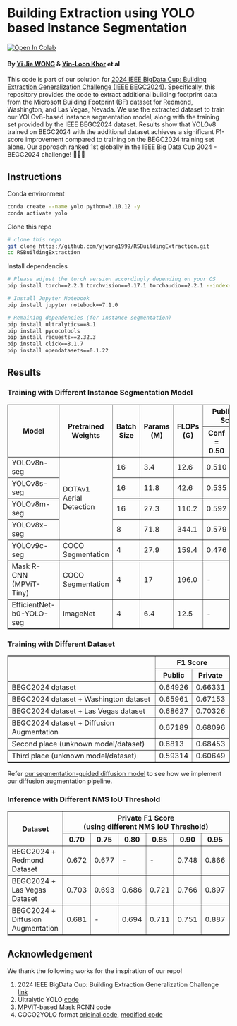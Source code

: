 # Building Extraction using YOLO based Instance Segmentation

[![Open In Colab](https://colab.research.google.com/assets/colab-badge.svg)](https://colab.research.google.com/drive/1i_sEcacgnVJo56Z0CMe6flikIYKCPz4S?usp=sharing)

#### By [Yi Jie WONG](https://github.com/yjwong1999) & [Yin-Loon Khor](https://www.linkedin.com/in/yinloonkhor/) et al

This code is part of our solution for [2024 IEEE BigData Cup: Building Extraction Generalization Challenge (IEEE BEGC2024)](https://www.kaggle.com/competitions/building-extraction-generalization-2024/overview). Specifically, this repository provides the code to extract additional building footprint data from the Microsoft Building Footprint (BF) dataset for Redmond, Washington, and Las Vegas, Nevada. We use the extracted dataset to train our YOLOv8-based instance segmentation model, along with the training set provided by the IEEE BEGC2024 dataset. Results show that YOLOv8 trained on BEGC2024 with the additional dataset achieves a significant F1-score improvement compared to training on the BEGC2024 training set alone. Our approach ranked 1st globally in the IEEE Big Data Cup 2024 - BEGC2024 challenge! 🏅🎉🥳

## Instructions
Conda environment
```bash
conda create --name yolo python=3.10.12 -y
conda activate yolo
```

Clone this repo
```bash
# clone this repo
git clone https://github.com/yjwong1999/RSBuildingExtraction.git
cd RSBuildingExtraction
```

Install dependencies
```bash
# Please adjust the torch version accordingly depending on your OS
pip install torch==2.2.1 torchvision==0.17.1 torchaudio==2.2.1 --index-url https://download.pytorch.org/whl/cu121

# Install Jupyter Notebook
pip install jupyter notebook==7.1.0

# Remaining dependencies (for instance segmentation)
pip install ultralytics==8.1
pip install pycocotools
pip install requests==2.32.3
pip install click==8.1.7
pip install opendatasets==0.1.22
```

## Results

### Training with Different Instance Segmentation Model
<table border="1" cellpadding="10" cellspacing="0">
  <thead>
    <tr>
      <th rowspan="2">Model</th>
      <th rowspan="2">Pretrained Weights</th>
      <th rowspan="2">Batch Size</th>
      <th rowspan="2">Params (M)</th>
      <th rowspan="2">FLOPs (G)</th>
      <th colspan="2">Public F1-Score</th>
    </tr>
    <tr>
      <th>Conf = 0.50</th>
      <th>Conf = 0.20</th>
    </tr>
  </thead>
  <tbody>
    <tr>
      <td>YOLOv8n-seg</td>
      <td rowspan="4">DOTAv1 Aerial Detection</td>
      <td>16</td>
      <td>3.4</td>
      <td>12.6</td>
      <td>0.510</td>
      <td>0.645</td>
    </tr>
    <tr>
      <td>YOLOv8s-seg</td>
      <td>16</td>
      <td>11.8</td>
      <td>42.6</td>
      <td>0.535</td>
      <td>0.654</td>
    </tr>
    <tr>
      <td>YOLOv8m-seg</td>
      <td>16</td>
      <td>27.3</td>
      <td>110.2</td>
      <td>0.592</td>
      <td>0.649</td>
    </tr>
    <tr>
      <td>YOLOv8x-seg</td>      
      <td>8</td>
      <td>71.8</td>
      <td>344.1</td>
      <td>0.579</td>
      <td>0.627</td>
    </tr>
    <tr>
      <td>YOLOv9c-seg</td>
      <td>COCO Segmentation</td>
      <td>4</td>
      <td>27.9</td>
      <td>159.4</td>
      <td>0.476</td>
      <td>0.577</td>
    </tr>
    <tr>
      <td>Mask R-CNN (MPViT-Tiny)</td>
      <td>COCO Segmentation</td>
      <td>4</td>
      <td>17</td>
      <td>196.0</td>
      <td>-</td>
      <td>0.596</td>
    </tr>
    <tr>
      <td>EfficientNet-b0-YOLO-seg</td>
      <td>ImageNet</td>
      <td>4</td>
      <td>6.4</td>
      <td>12.5</td>
      <td>-</td>
      <td>0.560</td>
    </tr>
  </tbody>
</table>


### Training with Different Dataset
<table border="1">
    <tr>
        <th rowspan=2></th>
        <th colspan="2">F1 Score</th>
    </tr>
    <tr>
        <th>Public</th>
        <th>Private</th>
    </tr>
    <tr>
        <td>BEGC2024 dataset</td>
        <td>0.64926</td>
        <td>0.66331</td>
    </tr>
    <tr>
        <td>BEGC2024 dataset + Washington dataset</td>
        <td>0.65961</td>
        <td>0.67153</td>
    </tr>
    <tr>
        <td>BEGC2024 dataset + Las Vegas dataset</td>
        <td>0.68627</td>
        <td>0.70326</td>
    </tr>
    <tr>
        <td>BEGC2024 dataset + Diffusion Augmentation</td>
        <td>0.67189</td>
        <td>0.68096</td>
    </tr>
    <tr>
        <td>Second place (unknown model/dataset)</td>
        <td>0.6813</td>
        <td>0.68453</td>
    </tr>
    <tr>
        <td>Third place (unknown model/dataset)</td>
        <td>0.59314</td>
        <td>0.60649</td>
    </tr>
</table>

Refer [our segmentation-guided diffusion model](https://github.com/yjwong1999/RSGuidedDiffusion) to see how we implement our diffusion augmentation pipeline.

### Inference with Different NMS IoU Threshold 
<table border="1" cellpadding="10" cellspacing="0">
  <thead>
    <tr>
      <th rowspan="2">Dataset</th>
      <th colspan="6">Private F1 Score</br>(using different NMS IoU Threshold)</th>
    </tr>
    <tr>
      <th>0.70</th>
      <th>0.75</th>
      <th>0.80</th>
      <th>0.85</th>
      <th>0.90</th>
      <th>0.95</th>
    </tr>
  </thead>
  <tbody>
    <tr>
      <td>BEGC2024 + Redmond Dataset</td>
      <td>0.672</td>
      <td>0.677</td>
      <td>-</td>
      <td>-</td>
      <td>0.748</td>
      <td>0.866</td>
    </tr>
    <tr>
      <td>BEGC2024 + Las Vegas Dataset</td>
      <td>0.703</td>
      <td>0.693</td>
      <td>0.686</td>
      <td>0.721</td>
      <td>0.766</td>
      <td>0.897</td>
    </tr>
    <tr>
      <td>BEGC2024 + Diffusion Augmentation</td>
      <td>0.681</td>
      <td>-</td>
      <td>0.694</td>
      <td>0.711</td>
      <td>0.751</td>
      <td>0.887</td>
    </tr>
  </tbody>
</table>


## Acknowledgement
We thank the following works for the inspiration of our repo!
1. 2024 IEEE BigData Cup: Building Extraction Generalization Challenge [link](https://www.kaggle.com/competitions/building-extraction-generalization-2024/overview)
2. Ultralytic YOLO [code](https://github.com/ultralytics/ultralytics)
3. MPViT-based Mask RCNN [code](https://github.com/youngwanLEE/MPViT)
4. COCO2YOLO format [original code](https://github.com/tw-yshuang/coco2yolo), [modified code](https://github.com/yjwong1999/coco2yolo)
